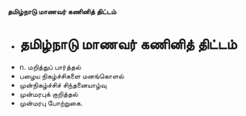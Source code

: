 **தமிழ்நாடு மாணவர் கணினித் திட்டம்**
- # தமிழ்நாடு மாணவர் கணினித் திட்டம்
- n. மறித்துப் பார்த்தல்
- பழைய நிகழ்ச்சிகளை மனங்கொளல்
- முன்நிகழ்ச்சிச் சிந்தனையாழ்வு
- முன்மரபுக் குறித்தல்
- முன்மரபு போற்றுகை.


